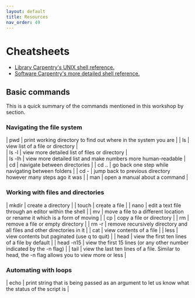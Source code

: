 ```yaml
---
layout: default
title: Resources
nav_order: 49
---
```


# Cheatsheets

* [Library Carpentry's UNIX shell reference.](https://librarycarpentry.org/lc-shell/reference.html)
* [Software Carpentry's more detailed shell reference.](https://swcarpentry.github.io/shell-novice/reference/)

## Basic commands

This is a quick summary of the commands mentioned in this workshop by section.

### Navigating the file system

| pwd | print working directory to find out where in the system you are |
| ls  | view list of a file or directory |     
| ls -l  | view more detailed list of files or directory  |  
| ls -lh | view more detailed list and make numbers more human-readable  |   
| cd | navigate between directories |
| cd .. | go back one step while navigating between folders |
| cd - | jump back to previous directory however many steps ago it was |
| man | open a manual about a command |

### Working with files and directories

| mkdir | create a directory |
| touch | create a file |
| nano | edit a text file through an editor within the shell |
| mv | move a file to a different location or rename it which is a form of moving |
| cp | copy a file or directory |
| rm | remove a file or empty directory |
| rm -r | remove recursively directory and all files and other directories in it |
| cat  | view contents of a file |
| less | view contents but paginated (use q to quit) |
| head | view the first ten lines of a file by default |
| head -n15 | view the first 15 lines (or any other number indicated by the -n flag) |
| tail | view the last ten lines of a file. Similar to head, the -n flag allows you to view more or less |

### Automating with loops

| echo | print string that is being passed as an argument to let us know what the status of the script is |

